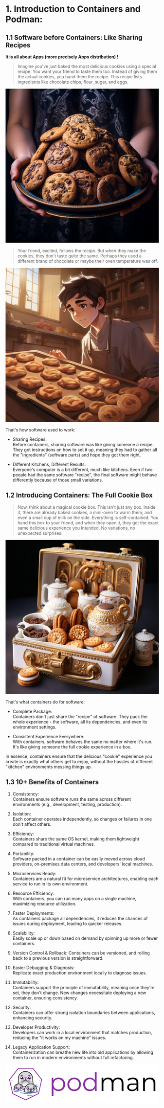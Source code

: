 # 1. Introduction to Containers and Podman:  
## 1.1 Software before Containers: Like Sharing Recipes

**It is all about Apps (more precisely Apps distribution) !**  

> Imagine you've just baked the most delicious cookies using a special recipe. You want your friend to taste them too. Instead of giving them the actual cookies, you hand them the recipe. This recipe lists ingredients like chocolate chips, flour, sugar, and eggs.  

![](../images/cookies1.png)

>Your friend, excited, follows the recipe. But when they make the cookies, they don't taste quite the same. Perhaps they used a different brand of chocolate or maybe their oven temperature was off.

![](../images/cookies2.png)

That's how software used to work:

* Sharing Recipes:  
  Before containers, sharing software was like giving someone a recipe. They got instructions on how to set it up, meaning they had to gather all the "ingredients" (software parts) and hope they got them right.  

* Different Kitchens, Different Results:  
  Everyone's computer is a bit different, much like kitchens. Even if two people had the same software "recipe", the final software might behave differently because of those small variations.

## 1.2 Introducing Containers: The Full Cookie Box

>Now, think about a magical cookie box. This isn't just any box. Inside it, there are already baked cookies, a mini-oven to warm them, and even a small cup of milk on the side. Everything is self-contained. You hand this box to your friend, and when they open it, they get the exact same delicious experience you intended. No variations, no unexpected surprises.

![](../images/cookies3.png)

That's what containers do for software:  

* Complete Package:  
  Containers don't just share the "recipe" of software. They pack the whole experience - the software, all its dependencies, and even its environment settings.  

* Consistent Experience Everywhere:  
  With containers, software behaves the same no matter where it's run. It's like giving someone the full cookie experience in a box.  

In essence, containers ensure that the delicious "cookie" experience you create is exactly what others get to enjoy, without the hassles of different "kitchen" environments messing things up.  

   

## 1.3 10+ Benefits of Containers  

1. Consistency:  
   Containers ensure software runs the same across different environments (e.g., development, testing, production).  

2. Isolation:  
   Each container operates independently, so changes or failures in one don't affect others.

3. Efficiency:  
   Containers share the same OS kernel, making them lightweight compared to traditional virtual machines.

4. Portability:  
   Software packed in a container can be easily moved across cloud providers, on-premises data centers, and developers' local machines.  

5. Microservices Ready:  
   Containers are a natural fit for microservice architectures, enabling each service to run in its own environment.  

6. Resource Efficiency:  
   With containers, you can run many apps on a single machine, maximizing resource utilization.  

7. Faster Deployments:  
   As containers package all dependencies, it reduces the chances of issues during deployment, leading to quicker releases.  

8. Scalability:  
   Easily scale up or down based on demand by spinning up more or fewer containers.  

9. Version Control & Rollback:
   Containers can be versioned, and rolling back to a previous version is straightforward.  

10. Easier Debugging & Diagnosis:  
    Replicate exact production environment locally to diagnose issues.

11. Immutability:  
    Containers support the principle of immutability, meaning once they're set, they don't change. New changes necessitate deploying a new container, ensuring consistency.  

12. Security:  
    Containers can offer strong isolation boundaries between applications, enhancing security.  

13. Developer Productivity:  
    Developers can work in a local environment that matches production, reducing the "it works on my machine" issues.  

14. Legacy Application Support:  
    Containerization can breathe new life into old applications by allowing them to run in modern environments without full refactoring.  
   
   
   

   

![podman](../images/podman-logo.png "Podman")